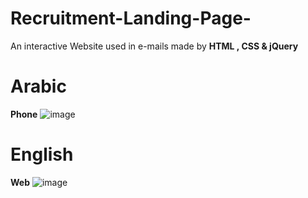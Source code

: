 # Recruitment-Landing-Page-
An interactive Website used in e-mails made by **HTML , CSS  &amp;  jQuery** 
# Arabic 
**Phone**
![image](https://user-images.githubusercontent.com/44725090/59250435-8c7b1300-8c27-11e9-8de3-306e90f81368.png)
# English
**Web**
![image](https://user-images.githubusercontent.com/44725090/59250470-a6b4f100-8c27-11e9-9697-7463814e9a2d.png)
